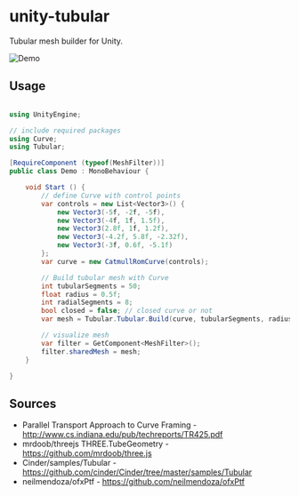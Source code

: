 unity-tubular
=====================

Tubular mesh builder for Unity.

![Demo](https://raw.githubusercontent.com/mattatz/unity-tubular/master/Captures/Capture.gif)

## Usage

```cs

using UnityEngine;

// include required packages
using Curve;
using Tubular;

[RequireComponent (typeof(MeshFilter))]
public class Demo : MonoBehaviour {

    void Start () {
        // define Curve with control points
        var controls = new List<Vector3>() {
            new Vector3(-5f, -2f, -5f),
			new Vector3(-4f, 1f, 1.5f),
			new Vector3(2.8f, 1f, 1.2f),
			new Vector3(-4.2f, 5.8f, -2.32f),
			new Vector3(-3f, 0.6f, -5.1f)
        };
        var curve = new CatmullRomCurve(controls);

        // Build tubular mesh with Curve
        int tubularSegments = 50;
        float radius = 0.5f;
        int radialSegments = 8;
        bool closed = false; // closed curve or not
        var mesh = Tubular.Tubular.Build(curve, tubularSegments, radius, radialSegments, closed);

        // visualize mesh
        var filter = GetComponent<MeshFilter>();
        filter.sharedMesh = mesh;
    }

}

```

## Sources

- Parallel Transport Approach to Curve Framing - http://www.cs.indiana.edu/pub/techreports/TR425.pdf
- mrdoob/threejs THREE.TubeGeometry - https://github.com/mrdoob/three.js
- Cinder/samples/Tubular - https://github.com/cinder/Cinder/tree/master/samples/Tubular
- neilmendoza/ofxPtf - https://github.com/neilmendoza/ofxPtf

